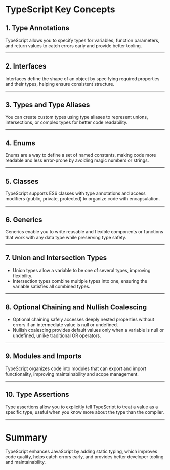 # TypeScript Key Concepts

## 1. Type Annotations

TypeScript allows you to specify types for variables, function parameters, and return values to catch errors early and provide better tooling.

---

## 2. Interfaces

Interfaces define the shape of an object by specifying required properties and their types, helping ensure consistent structure.

---

## 3. Types and Type Aliases

You can create custom types using type aliases to represent unions, intersections, or complex types for better code readability.

---

## 4. Enums

Enums are a way to define a set of named constants, making code more readable and less error-prone by avoiding magic numbers or strings.

---

## 5. Classes

TypeScript supports ES6 classes with type annotations and access modifiers (public, private, protected) to organize code with encapsulation.

---

## 6. Generics

Generics enable you to write reusable and flexible components or functions that work with any data type while preserving type safety.

---

## 7. Union and Intersection Types

- Union types allow a variable to be one of several types, improving flexibility.
- Intersection types combine multiple types into one, ensuring the variable satisfies all combined types.

---

## 8. Optional Chaining and Nullish Coalescing

- Optional chaining safely accesses deeply nested properties without errors if an intermediate value is null or undefined.
- Nullish coalescing provides default values only when a variable is null or undefined, unlike traditional OR operators.

---

## 9. Modules and Imports

TypeScript organizes code into modules that can export and import functionality, improving maintainability and scope management.

---

## 10. Type Assertions

Type assertions allow you to explicitly tell TypeScript to treat a value as a specific type, useful when you know more about the type than the compiler.

---

# Summary

TypeScript enhances JavaScript by adding static typing, which improves code quality, helps catch errors early, and provides better developer tooling and maintainability.
